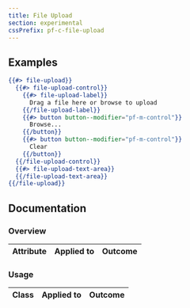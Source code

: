 ```yaml
---
title: File Upload
section: experimental
cssPrefix: pf-c-file-upload
---
```


## Examples
```hbs title=Basic-file-upload
{{#> file-upload}}
  {{#> file-upload-control}}
    {{#> file-upload-label}}
      Drag a file here or browse to upload
    {{/file-upload-label}}
    {{#> button button--modifier="pf-m-control"}}
      Browse...
    {{/button}}
    {{#> button button--modifier="pf-m-control"}}
      Clear
    {{/button}}
  {{/file-upload-control}}
  {{#> file-upload-text-area}}
  {{/file-upload-text-area}}
{{/file-upload}}
```

## Documentation
### Overview


| Attribute | Applied to | Outcome |
| -- | -- | -- |


### Usage
| Class | Applied to | Outcome |
| -- | -- | -- |

